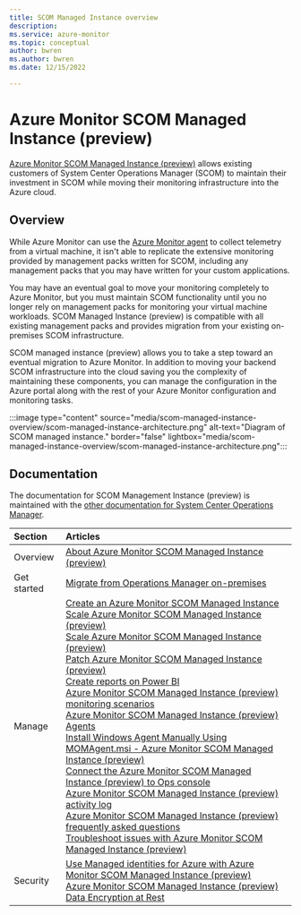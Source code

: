```yaml
---
title: SCOM Managed Instance overview
description: 
ms.service: azure-monitor
ms.topic: conceptual
author: bwren
ms.author: bwren
ms.date: 12/15/2022

---
```


# Azure Monitor SCOM Managed Instance (preview)

[Azure Monitor SCOM Managed Instance (preview)](/system-center/scom/operations-manager-managed-instance-overview) allows existing customers of System Center Operations Manager (SCOM) to maintain their investment in SCOM while moving their monitoring infrastructure into the Azure cloud.

## Overview

While Azure Monitor can use the [Azure Monitor agent](../agents/agents-overview.md) to collect telemetry from a virtual machine, it isn't able to replicate the extensive monitoring provided by management packs written for SCOM, including any management packs that you may have written for your custom applications. 

You may have an eventual goal to move your monitoring completely to Azure Monitor, but you must maintain SCOM functionality until you no longer rely on management packs for monitoring your virtual machine workloads. SCOM Managed Instance (preview) is compatible with all existing management packs and provides migration from your existing on-premises SCOM infrastructure.

SCOM managed instance (preview) allows you to take a step toward an eventual migration to Azure Monitor. In addition to moving your backend SCOM infrastructure into the cloud saving you the complexity of maintaining these components, you can manage the configuration in the Azure portal along with the rest of your Azure Monitor configuration and monitoring tasks.

:::image type="content" source="media/scom-managed-instance-overview/scom-managed-instance-architecture.png" alt-text="Diagram of SCOM managed instance." border="false" lightbox="media/scom-managed-instance-overview/scom-managed-instance-architecture.png":::


## Documentation
The documentation for SCOM Management Instance (preview) is maintained with the [other documentation for System Center Operations Manager](/system-center/scom).


| Section | Articles |
|:---|:---|
| Overview | [About Azure Monitor SCOM Managed Instance (preview)](/system-center/scom/operations-manager-managed-instance-overview) |
| Get started | [Migrate from Operations Manager on-premises](/system-center/scom/migrate-to-operations-manager-managed-instance) |
| Manage | [Create an Azure Monitor SCOM Managed Instance](/system-center/scom/create-operations-manager-managed-instance)<br>[Scale Azure Monitor SCOM Managed Instance (preview)](/system-center/scom/scale-scom-managed-instance)<br>[Scale Azure Monitor SCOM Managed Instance (preview)](/system-center/scom/scale-scom-managed-instance)<br>[Patch Azure Monitor SCOM Managed Instance (preview)](/system-center/scom/patch-scom-managed-instance)<br>[Create reports on Power BI](/system-center/scom/operations-manager-managed-instance-create-reports-on-power-bi)<br>[Azure Monitor SCOM Managed Instance (preview) monitoring scenarios](/system-center/scom/scom-managed-instance-monitoring-scenarios)<br>[Azure Monitor SCOM Managed Instance (preview) Agents](/system-center/scom/plan-planning-agent-deployment-scom-managed-instance)<br>[Install Windows Agent Manually Using MOMAgent.msi - Azure Monitor SCOM Managed Instance (preview)](/system-center/scom/manage-deploy-windows-agent-manually-scom-managed-instance)<br>[Connect the Azure Monitor SCOM Managed Instance (preview) to Ops console](/system-center/scom/connect-managed-instance-ops-console)<br>[Azure Monitor SCOM Managed Instance (preview) activity log](/system-center/scom/scom-mi-activity-log)<br>[Azure Monitor SCOM Managed Instance (preview) frequently asked questions](/system-center/scom/operations-manager-managed-instance-common-questions)<br>[Troubleshoot issues with Azure Monitor SCOM Managed Instance (preview)](/system-center/scom/troubleshoot-scom-managed-instance)
| Security | [Use Managed identities for Azure with Azure Monitor SCOM Managed Instance (preview)](/system-center/scom/use-managed-identities-with-scom-mi)<br>[Azure Monitor SCOM Managed Instance (preview) Data Encryption at Rest](/system-center/scom/scom-mi-data-encryption-at-rest) |